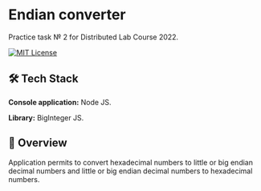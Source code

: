 # Endian converter

Practice task № 2 for Distributed Lab Course 2022.

[![MIT License](https://img.shields.io/apm/l/atomic-design-ui.svg)](https://choosealicense.com/licenses/mit/)


## 🛠 Tech Stack

**Console application:** Node JS.

**Library:** BigInteger JS.

## 🚀 Overview

Application permits to convert hexadecimal numbers to little or big endian decimal numbers and little or big endian decimal numbers to hexadecimal numbers.
